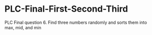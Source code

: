 # PLC-Final-First-Second-Third
PLC Final question 6. Find three numbers randomly and sorts them into max, mid, and min
